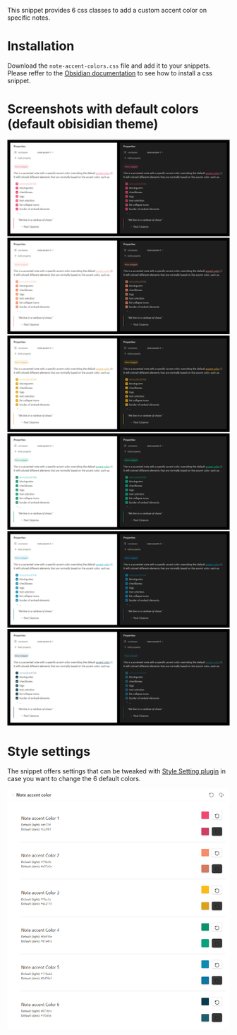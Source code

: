 This snippet provides 6 css classes to add a custom accent color on specific notes.

# Installation

Download the `note-accent-colors.css` file and add it to your snippets.
Please reffer to the [Obsidian documentation](https://help.obsidian.md/Extending+Obsidian/CSS+snippets) to see how to install a css snippet.

# Screenshots with default colors (default obisidian theme)

![note-accent-1](screenshots/note-accent-1.jpg)
![note-accent-2](screenshots/note-accent-2.jpg)
![note-accent-3](screenshots/note-accent-3.jpg)
![note-accent-4](screenshots/note-accent-4.jpg)
![note-accent-5](screenshots/note-accent-5.jpg)
![note-accent-6](screenshots/note-accent-6.jpg)

# Style settings

The snippet offers settings that can be tweaked with [Style Setting plugin](https://github.com/mgmeyers/obsidian-style-settings) in case you want to change the 6 default colors.

![style settings](screenshots/note-accent-style-settings.jpg)
